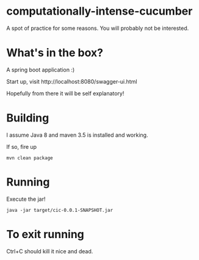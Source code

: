 # computationally-intense-cucumber
A spot of practice for some reasons. You will probably not be interested.

# What's in the box?
A spring boot application :)

Start up, visit http://localhost:8080/swagger-ui.html

Hopefully from there it will be self explanatory!

# Building
I assume Java 8 and maven 3.5 is installed and working.

If so, fire up 

`mvn clean package`

# Running
Execute the jar! 

`java -jar target/cic-0.0.1-SNAPSHOT.jar`

# To exit running
Ctrl+C should kill it nice and dead.
